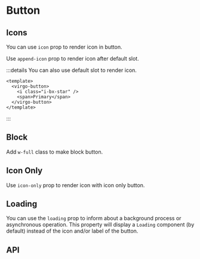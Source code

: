 <script lang="ts" setup>
import buttonApi from '@virgo-ui/vue/component-meta/virgo-button.json';
</script>

# Button

## Icons

You can use `icon` prop to render icon in button.

Use `append-icon` prop to render icon after default slot.


<demo src="../../components/demos/button/demo-button-icons.vue"/>

:::details You can also use default slot to render icon.

```vue{3}
<template>
  <virgo-button>
    <i class="i-bx-star" />
    <span>Primary</span>
  </virgo-button>
</template>
```
:::

## Block

Add `w-full` class to make block button.

<demo src="../../components/demos/button/demo-button-block.vue"/>

## Icon Only

Use `icon-only` prop to render icon with icon only button.

<demo src="../../components/demos/button/demo-button-icon-only.vue"/>

## Loading

You can use the `loading` prop to inform about a background process or asynchronous operation.
This property will display a `Loading` component (by default) instead of the icon and/or label of the button.

<demo src="../../components/demos/button/demo-button-loading.vue"/>

## API

<api title="Button" :api="buttonApi"></Api>
